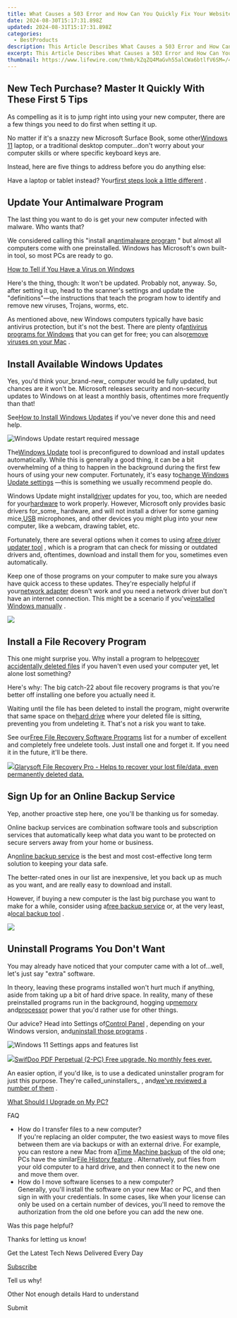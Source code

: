 ```yaml
---
title: What Causes a 503 Error and How Can You Quickly Fix Your Website?
date: 2024-08-30T15:17:31.898Z
updated: 2024-08-31T15:17:31.898Z
categories:
  - BestProducts
description: This Article Describes What Causes a 503 Error and How Can You Quickly Fix Your Website?
excerpt: This Article Describes What Causes a 503 Error and How Can You Quickly Fix Your Website?
thumbnail: https://www.lifewire.com/thmb/kZqZQ4MaGvh55alCWa6btlfV6SM=/400x300/filters:no_upscale():max_bytes(150000):strip_icc():format(webp)/503-service-unavailable-explained-2622940-5cdaf591abbe48a8afc6bd9346d89fdb.png
---
```


## New Tech Purchase? Master It Quickly With These First 5 Tips
 As compelling as it is to jump right into using your new computer, there are a few things you need to do first when setting it up.

 No matter if it's a snazzy new Microsoft Surface Book, some other[Windows 11](https://www.lifewire.com/windows-11-5188930) laptop, or a traditional desktop computer...don't worry about your computer skills or where specific keyboard keys are.

 Instead, here are five things to address before you do anything else:  

 Have a laptop or tablet instead? Your[first steps look a little different](https://www.lifewire.com/5-steps-to-set-up-new-laptops-and-tablets-4154474) .

## Update Your Antimalware Program

 The last thing you want to do is get your new computer infected with malware. Who wants that?

 We considered calling this "install an[antimalware program](https://www.lifewire.com/best-free-spyware-removal-4151293) " but almost all computers come with one preinstalled. Windows has Microsoft's own built-in tool, so most PCs are ready to go.

[How to Tell if You Have a Virus on Windows](https://www.lifewire.com/how-to-tell-if-your-computer-has-a-virus-4590200)

 Here's the thing, though: It won't be updated. Probably not, anyway. So, after setting it up, head to the scanner's settings and update the "definitions"—the instructions that teach the program how to identify and remove new viruses, Trojans, worms, etc.

 As mentioned above, new Windows computers typically have basic antivirus protection, but it's not the best. There are plenty of[antivirus programs for Windows](https://www.lifewire.com/best-free-antivirus-software-4151895) that you can get for free; you can also[remove viruses on your Mac](https://www.lifewire.com/remove-virus-mac-4427963) .

## Install Available Windows Updates

 Yes, you'd think your_brand-new_ computer would be fully updated, but chances are it won't be. Microsoft releases security and non-security updates to Windows on at least a monthly basis, oftentimes more frequently than that!

 See[How to Install Windows Updates](https://www.lifewire.com/how-to-check-for-install-windows-updates-2624596) if you've never done this and need help.

![Windows Update restart required message](https://www.lifewire.com/thmb/fgxMJF0Su1apMldBBFegonZpNkA=/1500x0/filters:no_upscale():max_bytes(150000):strip_icc():format(webp)/windows-update-restart-required-9135caaf9bc8435f996c9ff7c7731572.png)

 The[Windows Update](https://www.lifewire.com/what-is-windows-update-2624597) tool is preconfigured to download and install updates automatically. While this is generally a good thing, it can be a bit overwhelming of a thing to happen in the background during the first few hours of using your new computer. Fortunately, it's easy to[change Windows Update settings](https://www.lifewire.com/how-to-change-windows-update-settings-2625778) —this is something we usually recommend people do.

 Windows Update might install[driver](https://www.lifewire.com/what-is-a-device-driver-2625796) updates for you, too, which are needed for your[hardware](https://www.lifewire.com/computer-hardware-2625895) to work properly. However, Microsoft only provides basic drivers for_some_ hardware, and will not install a driver for some gaming mice,[USB](https://www.lifewire.com/universal-serial-bus-usb-2626039) microphones, and other devices you might plug into your new computer, like a webcam, drawing tablet, etc.

 Fortunately, there are several options when it comes to using a[free driver updater tool](https://www.lifewire.com/free-driver-updater-tools-2619206) , which is a program that can check for missing or outdated drivers and, oftentimes, download and install them for you, sometimes even automatically.

 Keep one of those programs on your computer to make sure you always have quick access to these updates. They're especially helpful if your[network adapter](https://www.lifewire.com/definition-of-adapter-817585) doesn't work and you need a network driver but don't have an internet connection. This might be a scenario if you've[installed Windows manually](https://www.lifewire.com/how-to-install-a-windows-operating-system-2624925) .

<!-- affiliate ads begin -->
<a href="https://secure.2checkout.com/order/checkout.php?PRODS=37100474&QTY=1&AFFILIATE=108875&CART=1"><img src="https://awario.com/images/pages/index/img-platform-ui-1280@1x.avif" border="0"></a>
<!-- affiliate ads end -->
## Install a File Recovery Program

 This one might surprise you. Why install a program to help[recover accidentally deleted files](https://www.lifewire.com/how-to-recover-deleted-files-2622870) if you haven't even used your computer yet, let alone lost something?

 Here's why: The big catch-22 about file recovery programs is that you're better off installing one before you actually need it.

 Waiting until the file has been deleted to install the program, might overwrite that same space on the[hard drive](https://www.lifewire.com/what-is-a-hard-disk-drive-2618152) where your deleted file is sitting, preventing you from undeleting it. That's not a risk you want to take.

 See our[Free File Recovery Software Programs](https://www.lifewire.com/free-data-recovery-software-tools-2622893) list for a number of excellent and completely free undelete tools. Just install one and forget it. If you need it in the future, it'll be there.

<!-- affiliate ads begin -->
<a href="https://order.glarysoft.com/order/checkout.php?PRODS=35408920&QTY=1&AFFILIATE=108875&CART=1"><img src="https://secure.avangate.com/images/merchant/6734fa703f6633ab896eecbdfad8953a/products/FR-200-1.png" border="0">Glarysoft File Recovery Pro - Helps to recover your lost file/data, even permanently deleted data. </a>
<!-- affiliate ads end -->
## Sign Up for an Online Backup Service

 Yep, another proactive step here, one you'll be thanking us for someday.

 Online backup services are combination software tools and subscription services that automatically keep what data you want to be protected on secure servers away from your home or business.

 An[online backup service](https://www.lifewire.com/free-cloud-storage-1356638) is the best and most cost-effective long term solution to keeping your data safe.

 The better-rated ones in our list are inexpensive, let you back up as much as you want, and are really easy to download and install.

 However, if buying a new computer is the last big purchase you want to make for a while, consider using a[free backup service](https://www.lifewire.com/free-backup-software-tools-2617964) or, at the very least, a[local backup tool](https://www.lifewire.com/free-backup-software-tools-2617964) .

<!-- affiliate ads begin -->
<a href="https://shop.mondly.com/affiliate.php?ACCOUNT=ATISTUDI&AFFILIATE=108875&PATH=https%3A%2F%2Fwww.mondly.com%3FAFFILIATE%3D108875%26RESOURCE%3D%2BBusiness%2B970x90%2B"><img src="https://secure.avangate.com/images/merchant/69c418c33ec2e1a4267fa9bb77fa1428/business-970x90.gif" border="0"></a>
<!-- affiliate ads end -->
## Uninstall Programs You Don't Want

 You may already have noticed that your computer came with a lot of...well, let's just say "extra" software.

 In theory, leaving these programs installed won't hurt much if anything, aside from taking up a bit of hard drive space. In reality, many of these preinstalled programs run in the background, hogging up[memory](https://www.lifewire.com/what-is-random-access-memory-ram-2618159) and[processor](https://www.lifewire.com/what-is-a-cpu-2618150) power that you'd rather use for other things.

 Our advice? Head into Settings of[Control Panel](https://www.lifewire.com/control-panel-2625841) , depending on your Windows version, and[uninstall those programs](https://www.lifewire.com/windows-uninstaller-to-remove-unused-programs-3506955) .

![Windows 11 Settings apps and features list](https://www.lifewire.com/thmb/s_ji3SnEjbustwmrjBqMKIZu9j0=/1500x0/filters:no_upscale():max_bytes(150000):strip_icc():format(webp)/windows-11-settings-apps-list-b2429c83382041d685e3964d889edc21.png)

<!-- affiliate ads begin -->
<a href="https://purchase.swifdoo.com/order/checkout.php?PRODS=38709260&QTY=1&AFFILIATE=108875&CART=1"><img src="https://secure.avangate.com/images/merchant/8b932759a5a04ddb34bf79e3f9072e4b/products/Product%20box%20white-1024x1024.png" border="0">SwifDoo PDF Perpetual (2-PC)  Free upgrade. No monthly fees ever. </a>
<!-- affiliate ads end -->
 An easier option, if you'd like, is to use a dedicated uninstaller program for just this purpose. They're called_uninstallers_ , and[we've reviewed a number of them](https://www.lifewire.com/free-uninstaller-programs-2625188) .  

[What Should I Upgrade on My PC?](https://www.lifewire.com/what-to-upgrade-on-pc-8423213)

 FAQ

* How do I transfer files to a new computer?  
 If you're replacing an older computer, the two easiest ways to move files between them are via backups or with an external drive. For example, you can restore a new Mac from a[Time Machine backup](https://www.lifewire.com/back-up-mac-to-external-hard-drive-with-time-machine-5069853) of the old one; PCs have the similar[File History feature](https://www.lifewire.com/create-full-backup-with-windows-11-5216922) . Alternatively, put files from your old computer to a hard drive, and then connect it to the new one and move them over.
* How do I move software licenses to a new computer?  
 Generally, you'll install the software on your new Mac or PC, and then sign in with your credentials. In some cases, like when your license can only be used on a certain number of devices, you'll need to remove the authorization from the old one before you can add the new one.

Was this page helpful?

Thanks for letting us know!

 Get the Latest Tech News Delivered Every Day

[Subscribe](https://www.lifewire.com/#)

Tell us why!

 Other  Not enough details  Hard to understand

 Submit

<ins class="adsbygoogle"
     style="display:block"
     data-ad-format="autorelaxed"
     data-ad-client="ca-pub-7571918770474297"
     data-ad-slot="1223367746"></ins>



<ins class="adsbygoogle"
     style="display:block"
     data-ad-client="ca-pub-7571918770474297"
     data-ad-slot="8358498916"
     data-ad-format="auto"
     data-full-width-responsive="true"></ins>


